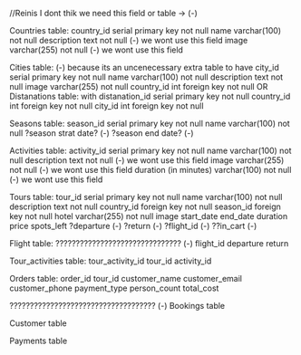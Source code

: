 //Reinis I dont thik we need this field or table -> (-)

Countries table: 
    country_id serial primary key not null
    name varchar(100) not null
    description text not null (-) we wont use this field
    image varchar(255) not null (-) we wont use this field

Cities table: (-) because its an uncenecessary extra table to have
    city_id serial primary key not null
    name varchar(100) not null
    description text not null
    image varchar(255) not null
        country_id int foreign key not null       OR     Distanations table: with 
                                            distanation_id serial primary key not null
                                            country_id int foreign key not null
                                            city_id int foreign key not null

Seasons table:
    season_id serial primary key not null
    name varchar(100) not null
    ?season strat date? (-)
    ?season end date? (-)

Activities table:
    activity_id serial primary key not null
    name varchar(100) not null
    description text not null (-) we wont use this field
    image varchar(255) not null (-) we wont use this field
    duration (in minutes) varchar(100) not null (-) we wont use this field

Tours table:
    tour_id serial primary key not null
    name varchar(100) not null
    description text not null
    country_id foreign key not null
    season_id foreign key not null
    hotel varchar(255) not null
    image
    start_date
    end_date
    duration
    price
    spots_left
    ?departure (-)
    ?return (-)
    ?flight_id (-)
    ??in_cart (-)


Flight table: ??????????????????????????????? (-)
    flight_id
    departure
    return


Tour_activities table:
    tour_activity_id
    tour_id
    activity_id

Orders table:
    order_id
    tour_id
    customer_name
    customer_email
    customer_phone
    payment_type
    person_count
    total_cost

???????????????????????????????????? (-)
Bookings table

Customer table

Payments table



